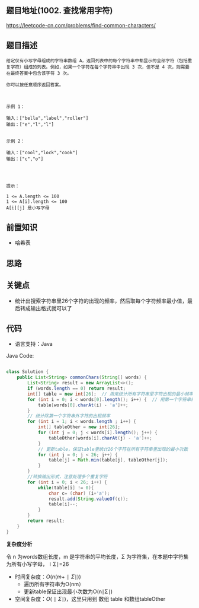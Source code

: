 ## 题目地址(1002. 查找常用字符)

https://leetcode-cn.com/problems/find-common-characters/

## 题目描述

```
给定仅有小写字母组成的字符串数组 A，返回列表中的每个字符串中都显示的全部字符（包括重复字符）组成的列表。例如，如果一个字符在每个字符串中出现 3 次，但不是 4 次，则需要在最终答案中包含该字符 3 次。

你可以按任意顺序返回答案。

 

示例 1：

输入：["bella","label","roller"]
输出：["e","l","l"]


示例 2：

输入：["cool","lock","cook"]
输出：["c","o"]


 

提示：

1 <= A.length <= 100
1 <= A[i].length <= 100
A[i][j] 是小写字母
```

## 前置知识

- 哈希表

## 思路

## 关键点

-  统计出搜索字符串里26个字符的出现的频率，然后取每个字符频率最小值，最后转成输出格式就可以了

## 代码

- 语言支持：Java

Java Code:

```java

class Solution {
    public List<String> commonChars(String[] words) {
        List<String> result = new ArrayList<>();
        if (words.length == 0) return result;
        int[] table = new int[26];  // 用来统计所有字符串里字符出现的最小频率
        for (int i = 0; i < words[0].length(); i++) {  // 用第一个字符串给hash初始化
            table[words[0].charAt(i) - 'a']++;
        }
        // 统计除第一个字符串外字符的出现频率
        for (int i = 1; i < words.length ; i++) {
            int[] tableOther = new int[26];
            for (int j = 0; j < words[i].length(); j++) {
                tableOther[words[i].charAt(j) - 'a']++;
            }
            // 更新table，保证table里统计26个字符在所有字符串里出现的最小次数
            for (int j = 0; j < 26; j++) {
                table[j] = Math.min(table[j], tableOther[j]);
            }
        }
        //转换输出形式，注意处理多个重复字符
        for (int i = 0; i < 26; i++) {
            while(table[i] != 0){
                char c= (char) (i+'a');
                result.add(String.valueOf(c));
                table[i]--;
            }
        }
        return result;
    }
}

```


**复杂度分析**

令 n 为words数组长度，m 是字符串的平均长度，Σ 为字符集，在本题中字符集为所有小写字母，∣Σ∣=26

- 时间复杂度：$O(n(m+∣Σ∣))$
  - 遍历所有字符串为O(nm）
  - 更新table保证出现最小次数为O(n∣Σ∣)
- 空间复杂度：$O(∣Σ∣)$，这里只用到 数组 table 和数组tableOther

